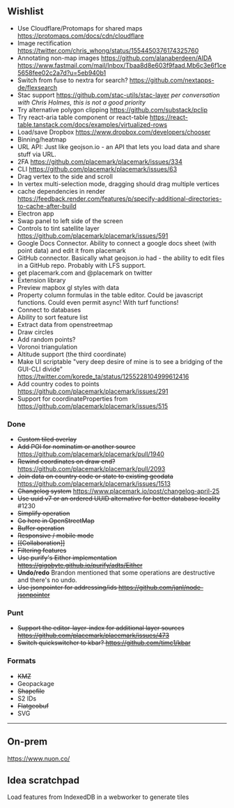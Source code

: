## Wishlist

- Use Cloudflare/Protomaps for shared maps https://protomaps.com/docs/cdn/cloudflare
- Image rectification https://twitter.com/chris_whong/status/1554450376174325760
- Annotating non-map images https://github.com/alanaberdeen/AIDA https://www.fastmail.com/mail/Inbox/Tbaa8d8e603f9faad.Mb6c3e6f1ce5658fee02c2a7d?u=5eb940b1
- Switch from fuse to nextra for search? https://github.com/nextapps-de/flexsearch
- Stac support https://github.com/stac-utils/stac-layer _per conversation with Chris Holmes, this is not a good priority_
- Try alternative polygon clipping https://github.com/substack/pclip
- Try react-aria table component or react-table https://react-table.tanstack.com/docs/examples/virtualized-rows
- Load/save Dropbox https://www.dropbox.com/developers/chooser
- Binning/heatmap
- URL API: Just like geojson.io - an API that lets you load data and share stuff via URL.
- 2FA https://github.com/placemark/placemark/issues/334
- CLI https://github.com/placemark/placemark/issues/63
- Drag vertex to the side and scroll
- In vertex multi-selection mode, dragging should drag multiple vertices
- cache dependencies in render https://feedback.render.com/features/p/specify-additional-directories-to-cache-after-build
- Electron app
- Swap panel to left side of the screen
- Controls to tint satellite layer https://github.com/placemark/placemark/issues/591
- Google Docs Connector. Ability to connect a google docs sheet (with point data) and edit it from placemark
- GitHub connector. Basically what geojson.io had - the ability to edit files in a GitHub repo. Probably with LFS support.
- get placemark.com and @placemark on twitter
- Extension library
- Preview mapbox gl styles with data
- Property column formulas in the table editor. Could be javascript functions. Could even permit async! With turf functions!
- Connect to databases
- Ability to sort feature list
- Extract data from openstreetmap
- Draw circles
- Add random points?
- Voronoi triangulation
- Altitude support (the third coordinate)
- Make UI scriptable "very deep desire of mine is to see a bridging of the GUI-CLI divide" https://twitter.com/korede_ta/status/1255228104999612416
- Add country codes to points https://github.com/placemark/placemark/issues/291
- Support for coordinateProperties from https://github.com/placemark/placemark/issues/515

### Done

- ~~Custom tiled overlay~~
- ~~Add POI for nominatim or another source~~ https://github.com/placemark/placemark/pull/1940
- ~~Rewind coordinates on draw end?~~ https://github.com/placemark/placemark/pull/2093
- ~~Join data on country code or state to existing geodata~~ https://github.com/placemark/placemark/issues/1513
- ~~Changelog system~~ https://www.placemark.io/post/changelog-april-25
- ~~Use uuid v7 or an ordered UUID alternative for better database locality~~ #1230
- ~~Simplify operation~~
- ~~Go here in OpenStreetMap~~
- ~~Buffer operation~~
- ~~Responsive / mobile mode~~
- ~~[[Collaboration]]~~
- ~~Filtering features~~
- ~~Use purify's Either implementation https://gigobyte.github.io/purify/adts/Either~~
- **Undo/redo** Brandon mentioned that some operations are destructive and there's no undo.
- ~~Use jsonpointer for addressing/ids https://github.com/janl/node-jsonpointer~~

### Punt

- ~~Support the editor-layer-index for additional layer sources https://github.com/placemark/placemark/issues/473~~
- ~~Switch quickswitcher to kbar? https://github.com/timc1/kbar~~

### Formats

- ~~KMZ~~
- Geopackage
- ~~Shapefile~~
- S2 IDs
- ~~Flatgeobuf~~
- SVG

---

## On-prem

https://www.nuon.co/

## Idea scratchpad

Load features from IndexedDB in a webworker to generate tiles
